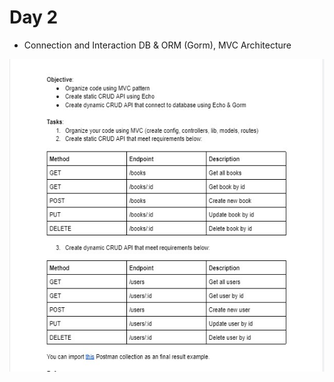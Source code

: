 # Day 2

* Connection and Interaction DB & ORM (Gorm), MVC Architecture
<div><img src="../tasks/task-day2.jpg" widht="500" height="500"/></div>
